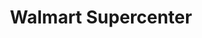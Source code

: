 ---
title: "Walmart Supercenter"
url: /ocala/walmart-supercenter-east-silver-springs-boulevard/
shop: supermarket
---